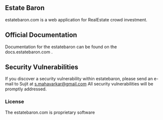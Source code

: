 ## Estate Baron

estatebaron.com is a web application for RealEstate crowd investment.

## Official Documentation

Documentation for the estatebaron can be found on the docs.estatebaron.com .

## Security Vulnerabilities

If you discover a security vulnerability within estatebaron, please send an e-mail to Sujit at s.mahavarkar@gmail.com All security vulnerabilities will be promptly addressed.

### License

The estatebaron.com is proprietary software